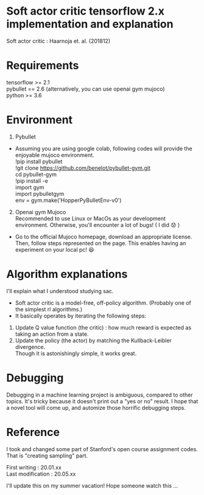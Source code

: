 # Soft actor critic tensorflow 2.x implementation and explanation

Soft actor critic : Haarnoja et. al. (201812)

# Requirements
tensorflow >= 2.1  
pybullet == 2.6 (alternatively, you can use openai gym mujoco)  
python >= 3.6  


# Environment
1. Pybullet  
* Assuming you are using google colab, following codes will provide the enjoyable mujoco environment.  
!pip install pybullet  
!git clone https://github.com/benelot/pybullet-gym.git  
cd pybullet-gym  
!pip install -e  
import gym  
import pybulletgym  
env = gym.make('HopperPyBulletEnv-v0')  

2. Openai gym Mujoco  
Recommended to use Linux or MacOs as your development environment. Otherwise, you'll encounter a lot of bugs! ( I did :worried: )  
* Go to the official Mujoco homepage, download an appropriate license. Then, follow steps represented on the page.
This enables having an experiment on your local pc! :satisfied:


# Algorithm explanations
I'll explain what I understood studying sac.   
* Soft actor critic is a model-free, off-policy algorithm. (Probably one of the simplest rl algorithms.)  
* It basically operates by iterating the following steps:
1. Update Q value function (the critic) : how much reward is expected as taking an action from a state.  
2. Update the policy (the actor) by matching the Kullback-Leibler divergence.   
Though it is astonishingly simple, it works great. 



# Debugging  
Debugging in a machine learning project is ambiguous, compared to other topics. It's tricky because it doesn't print out a "yes or no" result. I hope that a novel tool will come up, and automize those horrific debugging steps.  

# Reference  
I took and changed some part of Stanford's open course assignment codes. That is "creating sampling" part. 

First writing : 20.01.xx  
Last modification : 20.05.xx  


I'll update this on my summer vacation! Hope someone watch this ...
